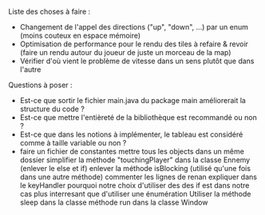 Liste des choses à faire : 
- Changement de l'appel des directions ("up", "down", ...) par un enum (moins couteux en espace mémoire)
- Optimisation de performance pour le rendu des tiles à refaire & revoir (faire un rendu autour du joueur de juste un morceau de la map)
- Vérifier d'où vient le problème de vitesse dans un sens plutôt que dans l'autre


Questions à poser : 
- Est-ce que sortir le fichier main.java du package main améliorerait la structure du code ?
- Est-ce que mettre l'entièreté de la bibliothèque est recommandé ou non ?
- Est-ce que dans les notions à implémenter, le tableau est considéré comme à taille variable ou non ?
- faire un fichier de constantes
  mettre tous les objects dans un même dossier
  simplifier la méthode "touchingPlayer" dans la classe Ennemy (enlever le else et if)
  enlever la méthode isBlocking (utilisé qu'une fois dans une autre méthode)
  commenter les lignes de renan
  expliquer dans le keyHandler pourquoi notre choix d'utiliser des des if est dans notre cas plus interresant que d'utiliser une énumération
  Utiliser la méthode sleep dans la classe méthode run dans la classe Window